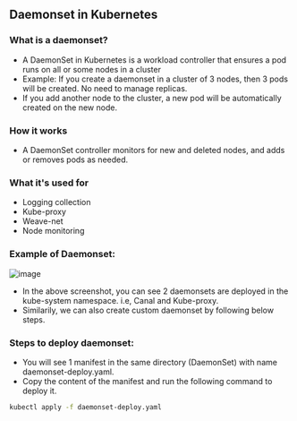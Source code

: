 ## Daemonset in Kubernetes

### What is a daemonset?
- A DaemonSet in Kubernetes is a workload controller that ensures a pod runs on all or some nodes in a cluster
- Example: If you create a daemonset in a cluster of 3 nodes, then 3 pods will be created. No need to manage replicas.
- If you add another node to the cluster, a new pod will be automatically created on the new node.

### How it works
- A DaemonSet controller monitors for new and deleted nodes, and adds or removes pods as needed.

### What it's used for
- Logging collection
- Kube-proxy
- Weave-net
- Node monitoring

### Example of Daemonset:

![image](https://github.com/user-attachments/assets/71725083-89a7-4e93-a1ed-df4c8adc94c3)

- In the above screenshot, you can see 2 daemonsets are deployed in the kube-system namespace. i.e, Canal and Kube-proxy.
- Similarily, we can also create custom daemonset by following below steps.

### Steps to deploy daemonset:

- You will see 1 manifest in the same directory (DaemonSet) with name daemonset-deploy.yaml.
- Copy the content of the manifest and run the following command to deploy it.
```bash
kubectl apply -f daemonset-deploy.yaml
```
